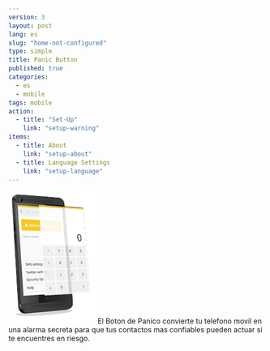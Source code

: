 ```yaml
---
version: 3
layout: post
lang: es
slug: "home-not-configured"
type: simple
title: Panic Button
published: true
categories: 
  - es
  - mobile
tags: mobile
action: 
  - title: "Set-Up"
    link: "setup-warning"
items: 
  - title: About
    link: "setup-about"
  - title: Language Settings
    link: "setup-language"
---
```


![Illustration](/media/mobile/home-not-configured.png) El Boton de Panico convierte tu telefono movil en una alarma secreta para que tus contactos mas confiables pueden actuar si te encuentres en riesgo.